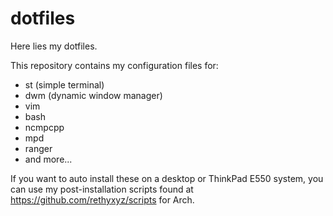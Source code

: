 # dotfiles
Here lies my dotfiles.

This repository contains my configuration files for:
* st (simple terminal)
* dwm (dynamic window manager)
* vim
* bash
* ncmpcpp
* mpd
* ranger
* and more...

If you want to auto install these on a desktop or ThinkPad E550 system, you can use my post-installation scripts found at https://github.com/rethyxyz/scripts for Arch.
